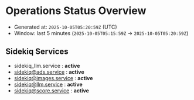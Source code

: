 # Operations Status Overview

- Generated at: `2025-10-05T05:20:59Z` (UTC)
- Window: last 5 minutes (`2025-10-05T05:15:59Z` → `2025-10-05T05:20:59Z`)

## Sidekiq Services
- sidekiq_llm.service : **active**
- sidekiq@ads.service : **active**
- sidekiq@images.service : **active**
- sidekiq@llm.service : **active**
- sidekiq@score.service : **active**

